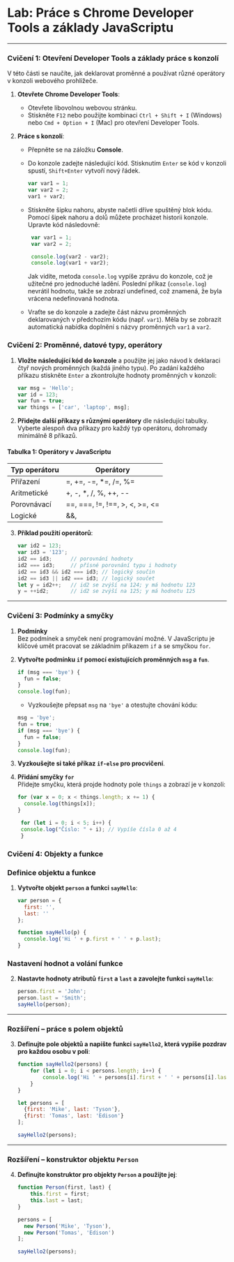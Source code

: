 # Lab: Práce s Chrome Developer Tools a základy JavaScriptu

---

### Cvičení 1: Otevření Developer Tools a základy práce s konzolí

V této části se naučíte, jak deklarovat proměnné a používat různé operátory v konzoli webového prohlížeče.
1. **Otevřete Chrome Developer Tools**:
   - Otevřete libovolnou webovou stránku.
   - Stiskněte `F12` nebo použijte kombinaci `Ctrl + Shift + I` (Windows) nebo `Cmd + Option + I` (Mac) pro otevření Developer Tools.

2. **Práce s konzolí**:
   - Přepněte se na záložku **Console**.
   - Do konzole zadejte následující kód. Stisknutím `Enter` se kód v konzoli spustí, `Shift+Enter` vytvoří nový řádek.
     ```javascript
     var var1 = 1;
     var var2 = 2;
     var1 + var2;
     ```
   - Stiskněte šipku nahoru, abyste načetli dříve spuštěný blok kódu. Pomocí šipek nahoru a dolů můžete procházet historii konzole. Upravte kód následovně:
     ```javascript
      var var1 = 1;
      var var2 = 2;

      console.log(var2 - var2);
      console.log(var1 + var2);
     ```

     Jak vidíte, metoda `console.log` vypíše zprávu do konzole, což je užitečné pro jednoduché ladění.
     Poslední příkaz (`console.log`) nevrátil hodnotu, takže se zobrazí undefined, což znamená, že byla vrácena nedefinovaná hodnota.
   - Vraťte se do konzole a zadejte část názvu proměnných deklarovaných v předchozím kódu (např. `var1`). Měla by se zobrazit automatická nabídka doplnění s názvy proměnných `var1` a `var2`.

### Cvičení 2: Proměnné, datové typy, operátory

1. **Vložte následující kód do konzole** a použijte jej jako návod k deklaraci čtyř nových proměnných (každá jiného typu). Po zadání každého příkazu stiskněte `Enter` a zkontrolujte hodnoty proměnných v konzoli:

    ```javascript
    var msg = 'Hello';
    var id = 123;
    var fun = true;
    var things = ['car', 'laptop', msg];
    ```

2. **Přidejte další příkazy s různými operátory** dle následující tabulky. Vyberte alespoň dva příkazy pro každý typ operátoru, dohromady minimálně 8 příkazů.

#### Tabulka 1: Operátory v JavaScriptu

| Typ operátoru | Operátory                  |
|---------------|----------------------------|
| Přiřazení     | =, +=, -=, *=, /=, %=      |
| Aritmetické   | +, -, *, /, %, ++, --      |
| Porovnávací   | ==, ===, !=, !==, >, <, >=, <= |
| Logické       | &&, ||, !                  |

3. **Příklad použití operátorů**:

    ```javascript
    var id2 = 123;
    var id3 = '123';
    id2 == id3;      // porovnání hodnoty
    id2 === id3;     // přísné porovnání typu i hodnoty
    id2 == id3 && id2 === id3; // logický součin
    id2 == id3 || id2 === id3; // logický součet
    let y = id2++;   // id2 se zvýší na 124; y má hodnotu 123
    y = ++id2;       // id2 se zvýší na 125; y má hodnotu 125
    ```

---

### Cvičení 3: Podmínky a smyčky

1. **Podmínky**  
Bez podmínek a smyček není programování možné. V JavaScriptu je klíčové umět pracovat se základním příkazem `if` a se smyčkou `for`.

2. **Vytvořte podmínku `if` pomocí existujících proměnných `msg` a `fun`**. 

    ```javascript
    if (msg === 'bye') {
      fun = false;
    }
    console.log(fun);
    ```

    - Vyzkoušejte přepsat `msg` na `'bye'` a otestujte chování kódu:

    ```javascript
    msg = 'bye';
    fun = true;
    if (msg === 'bye') {
      fun = false;
    }
    console.log(fun);
    ```

3. **Vyzkoušejte si také příkaz `if-else` pro procvičení**.

4. **Přidání smyčky `for`**  
   Přidejte smyčku, která projde hodnoty pole `things` a zobrazí je v konzoli:

    ```javascript
    for (var x = 0; x < things.length; x += 1) {
      console.log(things[x]);
    }
    ```

   ```javascript
    for (let i = 0; i < 5; i++) {
    console.log("Číslo: " + i); // Vypíše čísla 0 až 4
    }
    ```

### Cvičení 4: Objekty a funkce

### Definice objektu a funkce

1. **Vytvořte objekt `person` a funkci `sayHello`**:

    ```javascript
    var person = {
      first: '',
      last: ''
    };

    function sayHello(p) {
      console.log('Hi ' + p.first + ' ' + p.last);
    }
    ```

### Nastavení hodnot a volání funkce

2. **Nastavte hodnoty atributů `first` a `last` a zavolejte funkci `sayHello`**:

    ```javascript
    person.first = 'John';
    person.last = 'Smith';
    sayHello(person);
    ```

---

### Rozšíření – práce s polem objektů

3. **Definujte pole objektů a napište funkci `sayHello2`, která vypíše pozdrav pro každou osobu v poli**:

    ```javascript
    function sayHello2(persons) {
        for (let i = 0; i < persons.length; i++) {
            console.log('Hi ' + persons[i].first + ' ' + persons[i].last);
        }
    }

    let persons = [
      {first: 'Mike', last: 'Tyson'},
      {first: 'Tomas', last: 'Edison'}
    ];

    sayHello2(persons);
    ```

---

### Rozšíření – konstruktor objektu `Person`

4. **Definujte konstruktor pro objekty `Person` a použijte jej**:

    ```javascript
    function Person(first, last) {
        this.first = first;
        this.last = last;
    }

    persons = [
      new Person('Mike', 'Tyson'),
      new Person('Tomas', 'Edison')
    ];

    sayHello2(persons);
    ```    
